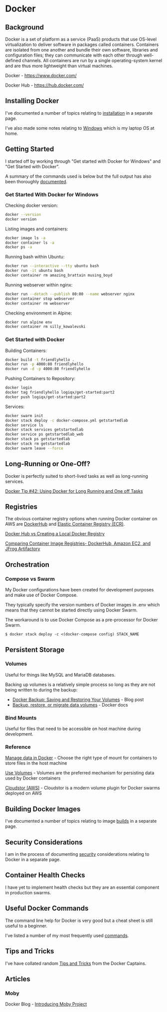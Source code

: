 # Docker

## Background

Docker is a set of platform as a service (PaaS) products that use OS-level virtualization to deliver software in packages called containers. Containers are isolated from one another and bundle their own software, libraries and configuration files; they can communicate with each other through well-defined channels. All containers are run by a single operating-system kernel and are thus more lightweight than virtual machines.

Docker - https://www.docker.com/

Docker Hub - https://hub.docker.com/



## Installing Docker

I've documented a number of topics relating to [installation](Installation.md) in a separate page.

I've also made some notes relating to [Windows](Windows.md) which is my laptop OS at home.



## Getting Started

I started off by working through "Get started with Docker for Windows" and "Get Started with Docker".

A summary of the commands used is below but the full output has also been thoroughly [documented](Get_Started.md).



### Get Started With Docker for Windows

Checking docker version:

```sh
docker --version
docker version
```

Listing images and containers:

```sh
docker image ls -a
docker container ls -a
docker ps -a
```

Running bash within Ubuntu:

```sh
docker run --interactive --tty ubuntu bash
docker run -it ubuntu bash
docker container rm amazing_brattain musing_boyd
```

Running webserver within nginx:

```sh
docker run --detach --publish 80:80 --name webserver nginx
docker container stop webserver
docker container rm webserver
```

Checking environment in Alpine:

```sh
docker run alpine env
docker container rm silly_kowalevski
```



### Get Started with Docker

Building Containers:

```sh
docker build -t friendlyhello .
docker run -p 4000:80 friendlyhello
docker run -d -p 4000:80 friendlyhello
```

Pushing Containers to Repository:

```sh
docker login
docker tag friendlyhello logiqx/get-started:part2
docker push logiqx/get-started:part2
```

Services:

```sh
docker swarm init
docker stack deploy -c docker-compose.yml getstartedlab
docker service ls
docker stack services getstartedlab
docker service ps getstartedlab_web
docker stack ps getstartedlab
docker stack rm getstartedlab
docker swarm leave --force
```



## Long-Running or One-Off?

Docker is perfectly suited to short-lived tasks as well as long-running services.

[Docker Tip #42: Using Docker for Long Running and One off Tasks](https://nickjanetakis.com/blog/docker-tip-42-using-docker-for-long-running-and-one-off-tasks)



## Registries

The obvious container registry options when running Docker container on AWS are [DockerHub](https://hub.docker.com/) and [Elastic Container Registry (ECR)](../../../Infrastructure/AWS/ECR.md).

[Docker Hub vs Creating a Local Docker Registry](https://code-maze.com/docker-hub-vs-creating-docker-registry/)

[Comparing Container Image Registries- DockerHub, Amazon EC2, and JFrog Artifactory](https://www.nirmata.com/2017/03/14/comparing-container-image-registries-dockerhub-amazon-ec2-and-jfrog-artifactory/)



## Orchestration

### Compose vs Swarm

My Docker configurations have been created for development purposes and make use of Docker Compose.

They typically specify the version numbers of Docker images in .env which means that they cannot be started directly using Docker Swarm.

The workaround is to use Docker Compose as a pre-processor for Docker Swarm.

```
$ docker stack deploy -c <(docker-compose config) STACK_NAME
```



## Persistent Storage

### Volumes

Useful for things like MySQL and MariaDB databases.

Backing up volumes is a relatively simple process so long as they are not being written to during the backup:

- [Docker Backup: Saving and Restoring Your Volumes](https://blog.ssdnodes.com/blog/docker-backup-volumes/) - Blog post
- [Backup, restore, or migrate data volumes](https://docs.docker.com/storage/volumes/#backup-restore-or-migrate-data-volumes) - Docker docs



### Bind Mounts

Useful for files that need to be accessible on host machine during development.

### Reference

[Manage data in Docker](https://docs.docker.com/storage/) - Choose the right type of mount for containers to store files in the host machine

[Use Volumes](https://docs.docker.com/storage/volumes/#differences-between--v-and---mount-behavior) - Volumes are the preferred mechanism for persisting data used by Docker containers

[Cloudstor (AWS)](https://docs.docker.com/docker-for-aws/persistent-data-volumes/) - Cloudstor is a modern volume plugin for Docker swarms deployed on AWS



## Building Docker Images

I've documented a number of topics relating to image [builds](Builds.md) in a separate page.



## Security Considerations

I am in the process of documenting [security](Security.md) considerations relating to Docker in a separate page.



## Container Health Checks

I have yet to implement health checks but they are an essential component in production swarms.



## Useful Docker Commands

The command line help for Docker is very good but a cheat sheet is still useful to a beginner.

I've listed a number of my most frequently used [commands](Commands.md).



## Tips and Tricks

I've have collated random [Tips and Tricks](Tips_and_Tricks.md) from the Docker Captains.



## Articles

### Moby

Docker Blog - [Introducing Moby Project](https://blog.docker.com/2017/04/introducing-the-moby-project/)


